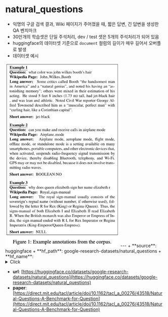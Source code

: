 # natural_questions
- 익명의 구글 검색 결과, Wiki 페이지가 주어졌을 때, 짧은 답변, 긴 답변을 생성한 QA 벤치마크
- 30만개의 학습셋은 단일 주석처리, dev / test 셋은 5개의 주석처리가 되어 있음
- huggingface의 데이터셋 기준으로 `document` 컬럼의 길이가 매우 길어서 오버플로 발생
- 데이터셋 예시  
<img src="assets/natural_questions.png" width=360>
---
+ **source**: huggingface
+ **hf_path**: google-research-datasets/natural_questions
+ **hf_name**: 
    <details>
        <summary>Click</summary>
            <div>  -  <code>default</code></div>
            <div>  -  <code>dev</code></div>
    </details>
 
+ **url**: [https://huggingface.co/datasets/google-research-datasets/natural_questions](https://huggingface.co/datasets/google-research-datasets/natural_questions)  
+ **paper**: [https://direct.mit.edu/tacl/article/doi/10.1162/tacl_a_00276/43518/Natural-Questions-A-Benchmark-for-Question](https://direct.mit.edu/tacl/article/doi/10.1162/tacl_a_00276/43518/Natural-Questions-A-Benchmark-for-Question)  
